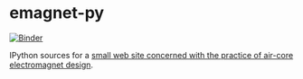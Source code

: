 # emagnet-py

[![Binder](http://mybinder.org/badge.svg)](http://mybinder.org/repo/tiggerntatie/emagnet-py)

IPython sources for a [small web site concerned with the practice of air-core electromagnet design](http://nbviewer.ipython.org/github/tiggerntatie/emagnet-py/blob/master/index.ipynb).
